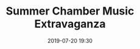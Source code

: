 ---
title: Summer Chamber Music Extravaganza
date: 2019-07-20 19:30

poster: true
poster_credit: Poster art by <a href="http://graysky.carbonmade.com/">George Chan</a>.

tickets_description: Tickets at the door are $20 for adults, $15 for students/seniors (65 and over); children accompanied by an adult are free!

tickets:
  -
    type: Adult
    price: "18.00"
  -
    type: Student/Senior (65+)
    price: "13.00"

venue:
  name: Edmonds United Methodist Church
  url: https://edmondsumc.org/
  address: 828 Caspers Street, Edmonds, WA 98020
  phone: (425) 778-2119

program:
  -
    title: Petite Suite
    subtitle: for seven trumpeters
    by: Richard Vitzhum
    details: performed by George Steward, Dan Schmidt, Ed Castro, Michaela Fraser, Rona Sass, Aaron Coe, and Rob Rankin
    movements:
      - 1. Cascade
      - 2. Canzona
      - 3. Quincy at Play
      - 4. Come On Over
      - 5. Conundrum
  -
    title: Half Diminished Expectations
    subtitle: for vibraphone, bassooon, bongos, and congas
    by: Patrick O'Keefe
    details: performed by Ian Alvarez, Curt Cheever, and Paul Woltz
    movements:
      - 1. Allegro
      - 2. Adagio
      - 3. Andante
      - 4. Presto
  -
    title: Joy Ride
    subtitle: for string orchestra
    by: Frank Halferty
    details: performed by the Octava Chamber Orchestra conducted by the composer
  -
    title: Fantasy
    subtitle: for cello and orchestra
    by: Matthew Weiss
    details: featuring cello soloist Chris Worswick with the Octava Chamber Orchestra conducted by Ian Alvarez
  -
    title: Fin' Amor
    subtitle: suite for guitar and orchestra
    by: Nathan Jensen
    details: featuring guitar soloist Mark Wilson with the Octava Chamber Orchestra conducted by the composer

roster:
  -
    section: Soloists
    people:
      - Chris Worswick ~ Fantasy
      - Mark Wilson ~ Fin' Amor
  -
    section: Violins
    people:
      - Mathew Weiss ~ Concertmaster
      - Rebecca Keith ~ Principal Second Violin
      - Benita Lenz
      - Jamie Stewart
      - John Schindler
      - Melinda Minch
      - Nathan Jensen
      - Sada Doup
  -
    section: Violas
    people:
      - Auburn Weiss ~ Principal
      - April Cameron
      - Terri Sandys
  -
    section: Cellos
    people:
      - Aaron Nation ~ Principal
      - Derek Cook
  -
    section: Bass
    people:
      - Jo Hansen ~ Principal
  -
    section: Flute
    people:
      - Helen Lee ~ Principal
  -
    section: Oboe
    people:
      - Chris Aagard ~ Principal
  -
    section: Clarinets
    people:
      - Ned Gerhart ~ Principal
      - Jean Nicholson
  -
    section: Bassoon
    people:
      - Paul Woltz ~ Principal
  -
    section: Horns
    people:
      - Carey LaMothe ~ Principal
      - Jim Hendrickson
  -
    section: Trumpet
    people:
      - George Steward ~ Principal
  -
    section: Trombone
    people:
      - John Griffin ~ Principal
  -
    section: Timpani
    people:
      - Ian Alvarez ~ Principal
  -
    section: Percussion
    people:
      - Mackenzie Alvarez ~ Principal
---